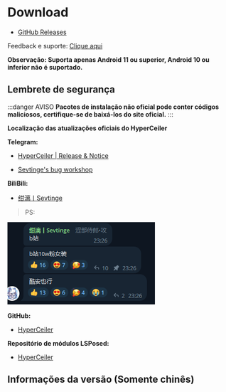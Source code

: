 # Download

- [GitHub Releases](https://github.com/ReChronoRain/HyperCeiler/releases)

Feedback e suporte: [Clique aqui](/pt_BR/Support.html)

**Observação: Suporta apenas Android 11 ou superior, Android 10 ou inferior não é suportado.**

## Lembrete de segurança

:::danger AVISO
**Pacotes de instalação não oficial pode conter códigos maliciosos, certifique-se de baixá-los do site oficial.**
:::

**Localização das atualizações oficiais do HyperCeiler**

**Telegram:**

- [HyperCeiler | Release & Notice](https://t.me/cemiuiler_release)

- [Sevtinge's bug workshop](https://t.me/sevtinge_mod)

**BiliBili:**

- [绀漓丨Sevtinge](https://space.bilibili.com/526912874)

> PS:

![bilibili](/images/bilibili.png)

**GitHub:**

- [HyperCeiler](https://github.com/ReChronoRain/HyperCeiler)

**Repositório de módulos LSPosed:**

- [HyperCeiler](https://modules.lsposed.org/module/com.sevtinge.hyperceiler)

## Informações da versão (Somente chinês)

<FetchInfo :i18n="i18n"/>

<script setup>
import FetchInfo from '/.vitepress/components/FetchInfo.vue';

const i18n = {
    loading_tips: "Buscando log de atualização, aguarde... O log de atualização é fornecido por LSPosed! Se o carregamento não for concluído, tente alterar o ambiente de rede.",
    version: "Versão: ",
    update_date: "Data da atualização: ",
    error_log: "Não foi possível recuperar o log da atualização!",
}
</script>
